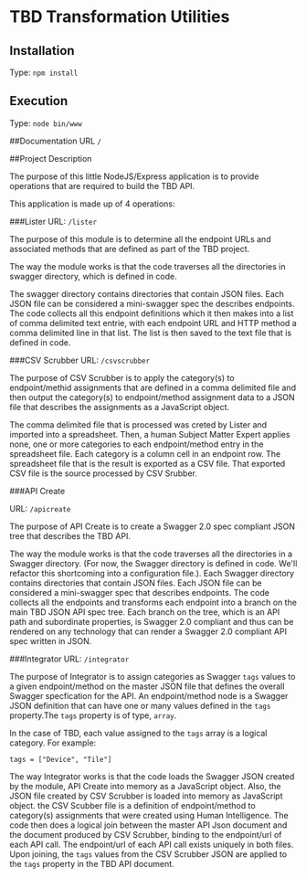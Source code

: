 # TBD Transformation Utilities
## Installation
Type: `npm install`


## Execution
Type: `node bin/www`

##Documentation
URL `/`


##Project Description

The purpose of this little NodeJS/Express application is to provide operations that are required to build the TBD API.

This application is made up of 4 operations:

###Lister
URL: `/lister`

The purpose of this module is to determine all the endpoint URLs and associated methods that are defined as part of the TBD project.

The way the module works is that the code traverses all the directories in swagger directory, which is defined in code.

The swagger directory contains directories that contain JSON files. Each JSON file can be considered a mini-swagger spec the describes endpoints. The code collects all this endpoint definitions which it then makes into a list of comma delimited text entrie, with each endpoint URL and HTTP method a comma delimited line in that list. The list is then saved to the text file that is defined in code.

###CSV Scrubber
URL: `/csvscrubber`

The purpose of CSV Scrubber is to apply the category(s) to endpoint/methid assignments that are defined in a comma delimited file and then output the category(s) to endpoint/method assignment data to a JSON file that describes the assignments as a JavaScript object.

The comma delimited file that is processed was creted by Lister and imported into a spreadsheet. Then, a human Subject Matter Expert applies none, one or more categories to each endpoint/method entry in the spreadsheet file. Each category is a column cell in an endpoint row. The spreadsheet file that is the result is exported as a CSV file. That exported CSV file is the source processed by CSV Srubber.

###API Create

URL: `/apicreate`

The purpose of API Create is to create a Swagger 2.0 spec compliant JSON tree that describes the TBD API.

The way the module works is that the code traverses all the directories in a Swagger directory. (For now, the Swagger directory is defined in code. We'll refactor this shortcoming into a configuration file.). Each Swagger directory contains directories that contain JSON files. Each JSON file can be considered a mini-swagger spec that describes endpoints. The code collects all the endpoints and transforms each endpoint into a branch on the main TBD JSON API spec tree. Each branch on the tree, which is an API path and subordinate properties, is Swagger 2.0 compliant and thus can be rendered on any technology that can render a Swagger 2.0 compliant API spec written in JSON.

###Integrator
URL: `/integrator`

The purpose of Integrator is to assign categories as Swagger `tags` values to a given endpoint/method on the master JSON file that defines the overall Swagger specfication for the API. An endpoint/method node is a Swagger JSON definition that can have one or many values defined in the `tags` property.The `tags` property is of type, `array`.

In the case of TBD, each value assigned to the `tags` array is a logical category. For example:

`tags = ["Device", "Tile"]`

The way Integrator works is that the code loads the Swagger JSON created by the module, API Create into memory as a JavaScript object. Also, the JSON file created by CSV Scrubber is loaded into memory as JavaScript object. the CSV Scubber file is a definition of endpoint/method to category(s) assignments that were created using Human Intelligence. The code then does a logical join between the master API Json document and the document produced by CSV Scrubber, binding to the endpoint/url of each API call. The endpoint/url of each API call exists uniquely in both files. Upon joining, the `tags` values from the CSV Scrubber JSON are applied to the `tags` property in the TBD API document.
